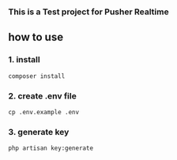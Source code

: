 ### This is a Test project for Pusher Realtime 
## how to use
### 1. install
```
composer install
```
### 2. create .env file
```
cp .env.example .env
```
### 3. generate key
```
php artisan key:generate
```
